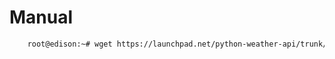 # Manual

```sh
    root@edison:~# wget https://launchpad.net/python-weather-api/trunk/0.3.8/+download/pywapi-0.3.8.tar.gz
    
```

